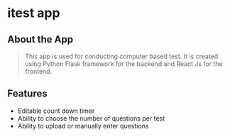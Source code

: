 # itest app
## About the App
> This app is used for conducting computer based test. It is created using Python Flask framework for the backend and React Js for the frontend.

## Features
* Editable count down timer
* Ability to choose the number of questions per test
* Ability to upload or manually enter questions
